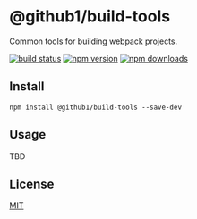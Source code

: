 # @github1/build-tools

Common tools for building webpack projects.

[![build status](https://img.shields.io/travis/github1/build-tools/master.svg?style=flat-square)](https://travis-ci.org/github1/build-tools)
[![npm version](https://img.shields.io/npm/v/@github1/build-tools.svg?style=flat-square)](https://www.npmjs.com/package/@github1/build-tools)
[![npm downloads](https://img.shields.io/npm/dm/@github1/build-tools.svg?style=flat-square)](https://www.npmjs.com/package/@github1/build-tools)

## Install
```shell
npm install @github1/build-tools --save-dev
```

## Usage
TBD

## License
[MIT](LICENSE.md)
